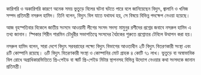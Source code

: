 কারিগরি ও অকারিগরি কারণে অনেক সময় ভুতুড়ে বিলের ঘটনা ঘটতে পারে বলে জানিয়েছেন বিদ্যুৎ, জ্বালানি ও খনিজ সম্পদ প্রতিমন্ত্রী নসরুল হামিদ। তিনি বলেন, বিদ্যুৎ বিল যাতে যথাযথ হয়, সে বিষয়ে বিভিন্ন পদক্ষেপ নেওয়া হয়েছে।

আজ বৃহস্পতিবার বিকেলে জাতীয় সংসদে আওয়ামী লীগের সংসদ সদস্য মামুনুর রশীদের প্রশ্নের জবাবে নসরুল হামিদ এ তথ্য জানান। স্পিকার শিরীন শারমিন চৌধুরীর সভাপতিত্বে সংসদের বৈঠকের শুরুতে প্রশ্নোত্তর টেবিলে উত্থাপন করা হয়।

নসরুল হামিদ বলেন, সারা দেশে বিদ্যুৎ সরবরাহের লক্ষ্যে বিদ্যুৎ বিভাগের আওতাধীন ২টি বিদ্যুৎ বিতরণকারী সংস্থা এবং ৪টি কোম্পানি রয়েছে। ৬টি বিদ্যুৎ বিতরণকারী সংস্থা ও কোম্পানির মোট গ্রাহক ৪ কোটি ৭১ লাখ। ভুতুড়ে বা অস্বাভাবিক বিল রোধে অগ্রাধিকারভিত্তিতে প্রি-পেইড বা স্মার্ট প্রি-পেইড মিটার স্থাপনসহ বিভিন্ন উদ্যোগ নেওয়ার কথা সংসদকে জানান প্রতিমন্ত্রী।
